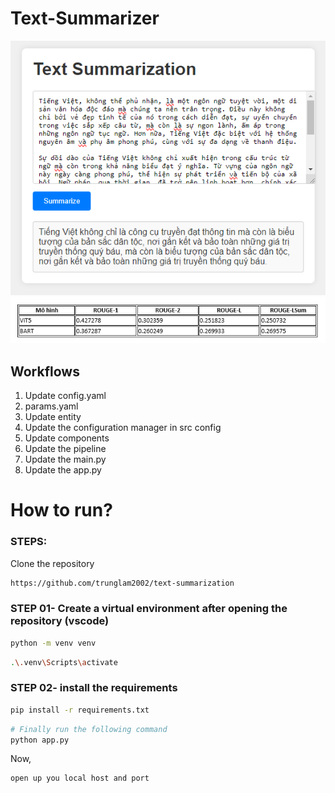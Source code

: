 # Text-Summarizer

<img src="img/Untitled.png">
<img src="img/Untitled2.png">
  
## Workflows

1. Update config.yaml
2. params.yaml
3. Update entity
4. Update the configuration manager in src config
5. Update components
6. Update the pipeline
7. Update the main.py
8. Update the app.py

# How to run?
### STEPS:

Clone the repository

```bash
https://github.com/trunglam2002/text-summarization
```
### STEP 01- Create a virtual environment after opening the repository (vscode)

```bash
python -m venv venv
```

```bash
.\.venv\Scripts\activate
```


### STEP 02- install the requirements
```bash
pip install -r requirements.txt
```


```bash
# Finally run the following command
python app.py
```

Now,
```bash
open up you local host and port
```
